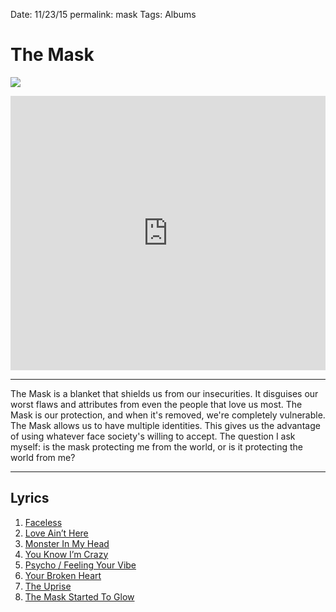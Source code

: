 
Date: 11/23/15
permalink: mask
Tags: Albums

# The Mask

![](https://f4.bcbits.com/img/a3587851187_10.jpg)

<iframe style="border: 0; width: 100%; height: 439px;" src="https://bandcamp.com/EmbeddedPlayer/album=639898814/size=large/bgcol=ffffff/linkcol=63b2cc/artwork=none/transparent=true/" seamless><a href="http://nashp.bandcamp.com/album/the-mask">The Mask by nashp</a></iframe>

---- 

The Mask is a blanket that shields us from our insecurities. It disguises our worst flaws and attributes from even the people that love us most. The Mask is our protection, and when it's removed, we're completely vulnerable. The Mask allows us to have multiple identities. This gives us the advantage of using whatever face society's willing to accept. The question I ask myself: is the  mask protecting me from the world, or is it protecting the world from me?

---- 

## Lyrics

1. [Faceless](https://nashp.com/faceless)
2. [Love Ain’t Here](https://nashp.com/mask-love)
3. [Monster In My Head](https://nashp.com/monster-in-my-head)
4. [You Know I’m Crazy](https://nashp.com/you-know-im-crazy)
5. [Psycho / Feeling Your Vibe](https://nashp.com/psycho)
6. [Your Broken Heart](https://nashp.com/your-broken-heart)
7. [The Uprise](https://nashp.com/the-uprise)
8. [The Mask Started To Glow](https://nashp.com/the-mask-started-to-glow)
